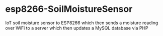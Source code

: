# esp8266-SoilMoistureSensor
IoT soil moisture sensor to ESP8266 which then sends a moisture reading over WiFi to a server which then updates a MySQL database via PHP
